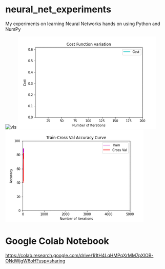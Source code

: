 # neural_net_experiments
My experiments on learning Neural Networks hands on using Python and NumPy

![vis](/Visualisations/fun_vis_res.gif)
![cost_func](/Visualisations/cost_func.gif)    ![tr_cv](/Visualisations/tr_cv.gif)

# Google Colab Notebook
https://colab.research.google.com/drive/1i1tH4LqHMPqXrMM7pXlOB-ONdWjgW6oH?usp=sharing
